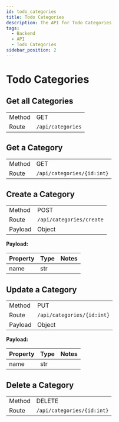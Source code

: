 ```yaml
---
id: todo_categories
title: Todo Categories
description: The API for Todo Categories
tags:
  - Backend
  - API
  - Todo Categories
sidebar_position: 2
---
```


# Todo Categories

## Get all Categories

|        |                   |
| ------ | ----------------- |
| Method | GET               |
| Route  | `/api/categories` |

## Get a Category

|        |                            |
| ------ | -------------------------- |
| Method | GET                        |
| Route  | `/api/categories/{id:int}` |

## Create a Category

|         |                          |
| ------- | ------------------------ |
| Method  | POST                     |
| Route   | `/api/categories/create` |
| Payload | Object                   |

**Payload:**

| Property | Type | Notes |
| -------- | ---- | ----- |
| name     | str  |       |

## Update a Category

|         |                            |
| ------- | -------------------------- |
| Method  | PUT                        |
| Route   | `/api/categories/{id:int}` |
| Payload | Object                     |

**Payload:**

| Property | Type | Notes |
| -------- | ---- | ----- |
| name     | str  |       |

## Delete a Category

|        |                            |
| ------ | -------------------------- |
| Method | DELETE                     |
| Route  | `/api/categories/{id:int}` |

